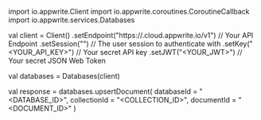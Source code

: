 import io.appwrite.Client
import io.appwrite.coroutines.CoroutineCallback
import io.appwrite.services.Databases

val client = Client()
    .setEndpoint("https://<REGION>.cloud.appwrite.io/v1") // Your API Endpoint
    .setSession("") // The user session to authenticate with
    .setKey("<YOUR_API_KEY>") // Your secret API key
    .setJWT("<YOUR_JWT>") // Your secret JSON Web Token

val databases = Databases(client)

val response = databases.upsertDocument(
    databaseId = "<DATABASE_ID>",
    collectionId = "<COLLECTION_ID>",
    documentId = "<DOCUMENT_ID>"
)
